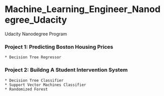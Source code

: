 # Machine_Learning_Engineer_Nanodegree_Udacity
Udacity Nanodegree Program

### Project 1: Predicting Boston Housing Prices
    * Decision Tree Regressor
 
### Project 2: Buildng A Student Intervention System
    * Decision Tree Classifier
    * Support Vector Machines Classifier
    * Randomized Forest

